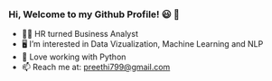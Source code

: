 ### Hi, Welcome to my Github Profile! 😃 👋

- 👩‍🎓  HR turned Business Analyst
- 🖥  I’m interested in Data Vizualization, Machine Learning and NLP
- 🥰  Love working with Python
- 📫  Reach me at: preethi799@gmail.com

<!--
**preethi799/preethi799** is a ✨ _special_ ✨ repository because its `README.md` (this file) appears on your GitHub profile.

Here are some ideas to get you started:

- 🔭 I’m interested in Data Vizualization, Machine Learning and NLP
- 👩‍🎓 HR turned Business Analyst
- 📫 How to reach me: preethi799@gmail.com


